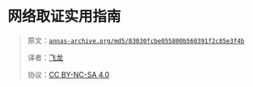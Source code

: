 # 网络取证实用指南

> 原文：[`annas-archive.org/md5/83030fcbe055800b560391f2c85e3f4b`](https://annas-archive.org/md5/83030fcbe055800b560391f2c85e3f4b)
> 
> 译者：[飞龙](https://github.com/wizardforcel)
> 
> 协议：[CC BY-NC-SA 4.0](http://creativecommons.org/licenses/by-nc-sa/4.0/)